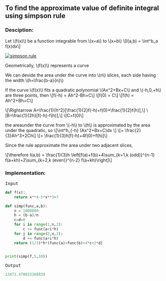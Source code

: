 <script type="text/javascript" src="https://cdnjs.cloudflare.com/ajax/libs/mathjax/2.7.0/MathJax.js?config=TeX-AMS_CHTML"></script>


## To find the approximate value of definite integral using simpson rule


### Desciption:

Let \\(f(x)\\) be a function integrable from \\(x=a\\) to \\(x=b\\)
\\[I(a,b) = \int^b_a f(x)dx\\]

[![simpson rule](https://gribja.github.io/Assignments/img/simpson.jpg)](https://gribja.github.io/Assignments/img/simpson.jpg)

Geometrically, \\(f(x)\\) represents a curve

We can devide the area under the curve into \\(n\\) slices, each side having the width \\(h=\frac{b-a}{n}\\)

If the curve \\(f(x)\\) fits a quadratic polynomial \\(Ax^2+Bx+C\\) and \\(-h,0,+h\\) are three points, then
\\[f(-h) = Ah^2-Bh+C\\]
\\[f(0) = C\\]
\\[f(h) = Ah^2+Bh+C\\]

\\[\Rightarrow A=\frac{1}{h^2}[\frac{1}{2}f(-h)+f(0)+\frac{1}{2}f(h)],\\]
\\[B=\frac{1}{2h}[f(-h)-f(h)],\\]
\\[C=f(0)\\]

the areaunder the curve from \\(-h\\) to \\(h\\) is approximated by the area under the quadratic, so
\\[\int^h_{-h} (Ax^2+Bx+C)dx \\]
\\[= \frac{2}{3}Ah^3+2Ch\\]
\\[= \frac{1}{3}h[f(-h)+4f(0)+f(h)]\\]

Since the rule approximate the area under two adjacent slices,

\\[\therefore I(a,b) = \frac{1}{3}h \left[f(a)+f(b)+4\sum_{k=1,k (odd)}^{n-1} f(a+kh)+2\sum_{k=2,k (even)}^{n-2} f(a+kh)\right]\\]

### Implementation:

<kbd>Input</kbd>

```python
def f(x):
	return x**4-5*x**3+7

def simp(func,a,b):
	n = 1000000
	h = (b-a)/n
	c=d=0
	for i in range(1,n,2):
		c += func(a+i*h)
	for j in range(2,n,2):
		d += func(a+i*h)
	return (1/3)*h*(func(a)+func(b)+4*c+2*d)


print(simp(f,5,10))
```

<kbd>Output</kbd>

```python
13472.470833366839
```
